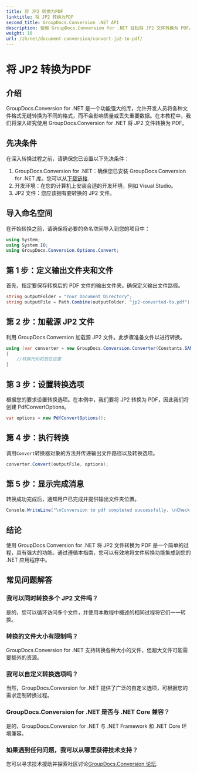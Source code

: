 ```yaml
---
title: 将 JP2 转换为PDF
linktitle: 将 JP2 转换为PDF
second_title: GroupDocs.Conversion .NET API
description: 使用 GroupDocs.Conversion for .NET 轻松将 JP2 文件转换为 PDF。请按照我们的分步指南进行无缝集成。
weight: 10
url: /zh/net/document-conversion/convert-jp2-to-pdf/
---
```


# 将 JP2 转换为PDF

## 介绍
GroupDocs.Conversion for .NET 是一个功能强大的库，允许开发人员将各种文件格式无缝转换为不同的格式，而不会影响质量或丢失重要数据。在本教程中，我们将深入研究使用 GroupDocs.Conversion for .NET 将 JP2 文件转换为 PDF。 
## 先决条件
在深入转换过程之前，请确保您已设置以下先决条件：
1.  GroupDocs.Conversion for .NET：确保您已安装 GroupDocs.Conversion for .NET 库。您可以从[下载链接](https://releases.groupdocs.com/conversion/net/).
2. 开发环境：在您的计算机上安装合适的开发环境，例如 Visual Studio。
3. JP2 文件：您应该拥有要转换的 JP2 文件。

## 导入命名空间
在开始转换之前，请确保将必要的命名空间导入到您的项目中：
```csharp
using System;
using System.IO;
using GroupDocs.Conversion.Options.Convert;
```

## 第 1 步：定义输出文件夹和文件
首先，指定要保存转换后的 PDF 文件的输出文件夹。确保定义输出文件路径。
```csharp
string outputFolder = "Your Document Directory";
string outputFile = Path.Combine(outputFolder, "jp2-converted-to.pdf");
```
## 第 2 步：加载源 JP2 文件
利用 GroupDocs.Conversion 加载源 JP2 文件。此步骤准备文件以进行转换。
```csharp
using (var converter = new GroupDocs.Conversion.Converter(Constants.SAMPLE_JP2))
{
    //转换代码将放在这里
}
```
## 第 3 步：设置转换选项
根据您的要求设置转换选项。在本例中，我们要将 JP2 转换为 PDF，因此我们将创建 PdfConvertOptions。
```csharp
var options = new PdfConvertOptions();
```
## 第 4 步：执行转换
调用`Convert`转换器对象的方法并传递输出文件路径以及转换选项。
```csharp
converter.Convert(outputFile, options);
```
## 第 5 步：显示完成消息
转换成功完成后，通知用户已完成并提供输出文件夹位置。
```csharp
Console.WriteLine("\nConversion to pdf completed successfully. \nCheck output in {0}", outputFolder);
```

## 结论
使用 GroupDocs.Conversion for .NET 将 JP2 文件转换为 PDF 是一个简单的过程，具有强大的功能。通过遵循本指南，您可以有效地将文件转换功能集成到您的 .NET 应用程序中。
## 常见问题解答
### 我可以同时转换多个 JP2 文件吗？
是的，您可以循环访问多个文件，并使用本教程中概述的相同过程将它们一一转换。
### 转换的文件大小有限制吗？
GroupDocs.Conversion for .NET 支持转换各种大小的文件，但超大文件可能需要额外的资源。
### 我可以自定义转换选项吗？
当然，GroupDocs.Conversion for .NET 提供了广泛的自定义选项，可根据您的需求定制转换过程。
### GroupDocs.Conversion for .NET 是否与 .NET Core 兼容？
是的，GroupDocs.Conversion for .NET 与 .NET Framework 和 .NET Core 环境兼容。
### 如果遇到任何问题，我可以从哪里获得技术支持？
您可以寻求技术援助并探索社区讨论[GroupDocs.Conversion 论坛](https://forum.groupdocs.com/c/conversion/11).